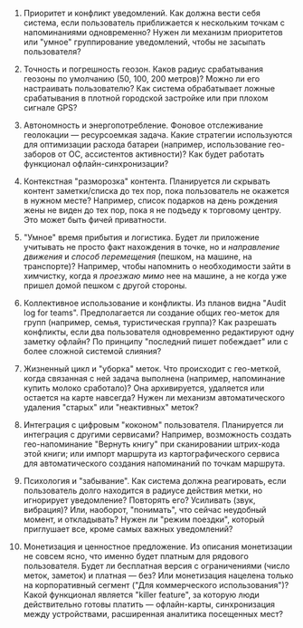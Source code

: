 1. Приоритет и конфликт уведомлений.
Как должна вести себя система, если пользователь приближается к нескольким точкам с напоминаниями одновременно? Нужен ли механизм приоритетов или "умное" группирование уведомлений, чтобы не засыпать пользователя?

2. Точность и погрешность геозон.
Каков радиус срабатывания геозоны по умолчанию (50, 100, 200 метров)? Можно ли его настраивать пользователю? Как система обрабатывает ложные срабатывания в плотной городской застройке или при плохом сигнале GPS?

3. Автономность и энергопотребление.
Фоновое отслеживание геолокации — ресурсоемкая задача. Какие стратегии используются для оптимизации расхода батареи (например, использование гео-заборов от ОС, ассистентов активности)? Как будет работать функционал офлайн-синхронизации?

4. Контекстная "разморозка" контента.
Планируется ли скрывать контент заметки/списка до тех пор, пока пользователь не окажется в нужном месте? Например, список подарков на день рождения жены не виден до тех пор, пока я не подъеду к торговому центру. Это может быть фичей приватности.

5. "Умное" время прибытия и логистика.
Будет ли приложение учитывать не просто факт нахождения в точке, но и *направление движения* и *способ перемещения* (пешком, на машине, на транспорте)? Например, чтобы напомнить о необходимости зайти в химчистку, когда я *проезжаю мимо* нее на машине, а не когда уже пришел домой пешком с другой стороны.

6. Коллективное использование и конфликты.
Из планов видна "Audit log for teams". Предполагается ли создание общих гео-меток для групп (например, семья, туристическая группа)? Как разрешать конфликты, если два пользователя одновременно редактируют одну заметку офлайн? По принципу "последний пишет побеждает" или с более сложной системой слияния?

7. Жизненный цикл и "уборка" меток.
Что происходит с гео-меткой, когда связанная с ней задача выполнена (например, напоминание купить молоко сработало)? Она архивируется, удаляется или остается на карте навсегда? Нужен ли механизм автоматического удаления "старых" или "неактивных" меток?

8. Интеграция с цифровым "коконом" пользователя.
Планируется ли интеграция с другими сервисами? Например, возможность создать гео-напоминание "Вернуть книгу" при сканировании штрих-кода этой книги; или импорт маршрута из картографического сервиса для автоматического создания напоминаний по точкам маршрута.

9. Психология и "забывание".
Как система должна реагировать, если пользователь долго находится в радиусе действия метки, но игнорирует уведомление? Повторять его? Усиливать (звук, вибрация)? Или, наоборот, "понимать", что сейчас неудобный момент, и откладывать? Нужен ли "режим поездки", который приглушает все, кроме самых важных уведомлений?

10. Монетизация и ценностное предложение.
Из описания монетизации не совсем ясно, что именно будет платным для рядового пользователя. Будет ли бесплатная версия с ограничениями (число меток, заметок) и платная — без? Или монетизация нацелена только на корпоративный сегмент ("Для коммерческого использования")? Какой функционал является "killer feature", за которую люди действительно готовы платить — офлайн-карты, синхронизация между устройствами, расширенная аналитика посещенных мест?
